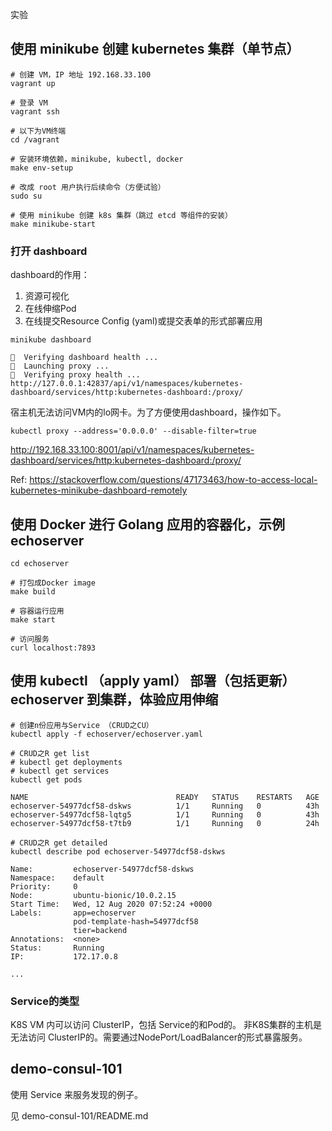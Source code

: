 
实验

## 使用 minikube 创建 kubernetes 集群（单节点）

```
# 创建 VM，IP 地址 192.168.33.100
vagrant up

# 登录 VM
vagrant ssh

# 以下为VM终端
cd /vagrant

# 安装环境依赖，minikube, kubectl, docker
make env-setup

# 改成 root 用户执行后续命令（方便试验）
sudo su 

# 使用 minikube 创建 k8s 集群（跳过 etcd 等组件的安装）
make minikube-start
```

### 打开 dashboard

dashboard的作用：

1. 资源可视化
2. 在线伸缩Pod
3. 在线提交Resource Config (yaml)或提交表单的形式部署应用

```
minikube dashboard

🤔  Verifying dashboard health ...
🚀  Launching proxy ...
🤔  Verifying proxy health ...
http://127.0.0.1:42837/api/v1/namespaces/kubernetes-dashboard/services/http:kubernetes-dashboard:/proxy/
```

宿主机无法访问VM内的lo网卡。为了方便使用dashboard，操作如下。

```
kubectl proxy --address='0.0.0.0' --disable-filter=true
```

http://192.168.33.100:8001/api/v1/namespaces/kubernetes-dashboard/services/http:kubernetes-dashboard:/proxy/

Ref: https://stackoverflow.com/questions/47173463/how-to-access-local-kubernetes-minikube-dashboard-remotely

## 使用 Docker 进行 Golang 应用的容器化，示例 echoserver

```
cd echoserver

# 打包成Docker image
make build

# 容器运行应用
make start

# 访问服务
curl localhost:7893
```

## 使用 kubectl （apply yaml） 部署（包括更新） echoserver 到集群，体验应用伸缩

```
# 创建n份应用与Service （CRUD之CU）
kubectl apply -f echoserver/echoserver.yaml

# CRUD之R get list
# kubectl get deployments
# kubectl get services
kubectl get pods

NAME                                 READY   STATUS    RESTARTS   AGE
echoserver-54977dcf58-dskws          1/1     Running   0          43h
echoserver-54977dcf58-lqtg5          1/1     Running   0          43h
echoserver-54977dcf58-t7tb9          1/1     Running   0          24h

# CRUD之R get detailed
kubectl describe pod echoserver-54977dcf58-dskws

Name:         echoserver-54977dcf58-dskws
Namespace:    default
Priority:     0
Node:         ubuntu-bionic/10.0.2.15
Start Time:   Wed, 12 Aug 2020 07:52:24 +0000
Labels:       app=echoserver
              pod-template-hash=54977dcf58
              tier=backend
Annotations:  <none>
Status:       Running
IP:           172.17.0.8

...

```

### Service的类型
K8S VM 内可以访问 ClusterIP，包括 Service的和Pod的。
非K8S集群的主机是无法访问 ClusterIP的。需要通过NodePort/LoadBalancer的形式暴露服务。


## demo-consul-101 

使用 Service 来服务发现的例子。

见 demo-consul-101/README.md


